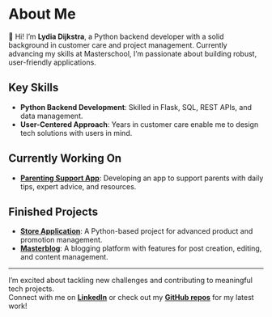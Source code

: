 # About Me

👋 Hi! I’m **Lydia Dijkstra**, a Python backend developer with a solid background in customer care and project management. Currently advancing my skills at Masterschool, I’m passionate about building robust, user-friendly applications.

## Key Skills
- **Python Backend Development**: Skilled in Flask, SQL, REST APIs, and data management.
- **User-Centered Approach**: Years in customer care enable me to design tech solutions with users in mind.

## **Currently Working On**
- [**Parenting Support App**](https://github.com/lydiadijkstra/personal_project_hp): Developing an app to support parents with daily tips, expert advice, and resources.

## **Finished Projects**
- [**Store Application**](https://github.com/lydiadijkstra/best_buy): A Python-based project for advanced product and promotion management.  
- [**Masterblog**](https://github.com/lydiadijkstra/Masterblog): A blogging platform with features for post creation, editing, and content management.

---

I’m excited about tackling new challenges and contributing to meaningful tech projects.  
Connect with me on [**LinkedIn**](https://www.linkedin.com/in/lydia-dijkstra-16143326b/) or check out my [**GitHub repos**](https://github.com/lydiadijkstra) for my latest work!
